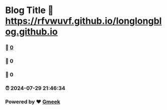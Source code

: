 # Blog Title :link: https://rfvwuvf.github.io/longlongblog.github.io 
### :page_facing_up: [0](https://rfvwuvf.github.io/longlongblog.github.io/tag.html) 
### :speech_balloon: 0 
### :hibiscus: 0 
### :alarm_clock: 2024-07-29 21:46:34 
### Powered by :heart: [Gmeek](https://github.com/Meekdai/Gmeek)
